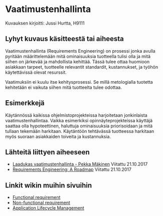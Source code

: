 # Vaatimustenhallinta

Kuvauksen kirjoitti: Jussi Hurtta, H9111

## Lyhyt kuvaus käsitteestä tai aiheesta

Vaatimustenhallinta (Requirements Engineering) on prosessi jonka avulla pyritään määrittelemään mitä ominaisuuksia tuotteella tulisi olla ja mitä siihen on järkevää ja mahdollista kehittää. Tässä tulee ottaa huomioon asiakkaan tarpeet, tuotteelle relevantit standardit, kustannukset, ja työhön käytettävissä olevat resurssit.

Vaatimuksiin ei kuulu itse kehitysprosessi. Se millä metologialla tuotetta kehitetään ei vaikuta siihen mitä tuotteelta tulee odottaa.

## Esimerkkejä

Käytännössä kaikissa ohjelmistoprojekteissa harjoitetaan jonkinlaista vaatimustenhallintaa. Vaikka esimerkiksi opinnäyteprojekteissa käyttäjä saattaa olla hypoteettinen, haluttuja ominaisuuksia priorisoidaan ja mitä tullaan tekemään harkitaan. Käytäntöön tehtävässä tuotteessa harkitaan myös suoraan asiakkaiden toiveita ja kustannuksia.

## Lähteitä liittyen aiheeseen

* [Laadukas vaatimustenhallinta - Pekka Mäkinen](http://www.softqa.fi/pdf/nohau-200902.pdf) Viitattu 21.10.2017 
* [Requirements Engineering: A Roadmap](http://mcs.open.ac.uk/ban25/papers/sotar.re.pdf) Viitattu 21.10.2017


## Linkit wikin muihin sivuihin

* [Functional requirement](https://github.com/JAMKPROJ/TTOS1000-GT0/blob/master/functional-requirement.md)
* [Non-functional requirement](https://github.com/JAMKPROJ/TTOS1000-GT0/blob/master/non-functional-requirement.md)
* [Application Lifecycle Management](https://github.com/JAMKPROJ/TTOS1000-GT0/blob/master/application-lifecycle-management.md)
